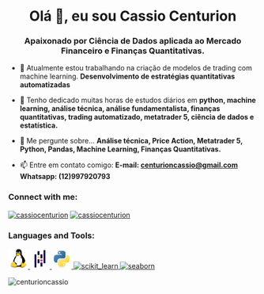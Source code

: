 <h1 align="center">Olá 👋, eu sou Cassio Centurion</h1>
<h3 align="center">Apaixonado por Ciência de Dados aplicada ao Mercado Financeiro e Finanças Quantitativas.</h3>

- 🔭 Atualmente estou trabalhando na criação de modelos de trading com machine learning. **Desenvolvimento de estratégias quantitativas automatizadas**

- 🌱 Tenho dedicado muitas horas de estudos diários em **python, machine learning, análise técnica, análise fundamentalista, finanças quantitativas, trading automatizado, metatrader 5, ciência de dados e estatística.**

- 💬 Me pergunte sobre... **Análise técnica, Price Action, Metatrader 5, Python, Pandas, Machine Learning, Finanças Quantitativas.**

- 📫 Entre em contato comigo: **E-mail: centurioncassio@gmail.com Whatsapp: (12)997920793**

<h3 align="left">Connect with me:</h3>
<p align="left">
<a href="https://linkedin.com/in/cassiocenturion" target="blank"><img align="center" src="https://raw.githubusercontent.com/rahuldkjain/github-profile-readme-generator/master/src/images/icons/Social/linked-in-alt.svg" alt="cassiocenturion" height="30" width="40" /></a>
<a href="https://kaggle.com/cassiocenturion" target="blank"><img align="center" src="https://raw.githubusercontent.com/rahuldkjain/github-profile-readme-generator/master/src/images/icons/Social/kaggle.svg" alt="cassiocenturion" height="30" width="40" /></a>
</p>

<h3 align="left">Languages and Tools:</h3>
<p align="left"> <a href="https://www.linux.org/" target="_blank" rel="noreferrer"> <img src="https://raw.githubusercontent.com/devicons/devicon/master/icons/linux/linux-original.svg" alt="linux" width="40" height="40"/> </a> <a href="https://pandas.pydata.org/" target="_blank" rel="noreferrer"> <img src="https://raw.githubusercontent.com/devicons/devicon/2ae2a900d2f041da66e950e4d48052658d850630/icons/pandas/pandas-original.svg" alt="pandas" width="40" height="40"/> </a> <a href="https://www.python.org" target="_blank" rel="noreferrer"> <img src="https://raw.githubusercontent.com/devicons/devicon/master/icons/python/python-original.svg" alt="python" width="40" height="40"/> </a> <a href="https://scikit-learn.org/" target="_blank" rel="noreferrer"> <img src="https://upload.wikimedia.org/wikipedia/commons/0/05/Scikit_learn_logo_small.svg" alt="scikit_learn" width="40" height="40"/> </a> <a href="https://seaborn.pydata.org/" target="_blank" rel="noreferrer"> <img src="https://seaborn.pydata.org/_images/logo-mark-lightbg.svg" alt="seaborn" width="40" height="40"/> </a> </p>

<p><img align="center" src="https://github-readme-stats.vercel.app/api/top-langs?username=centurioncassio&show_icons=true&locale=en&layout=compact" alt="centurioncassio" /></p>


<!--
**centurioncassio/centurioncassio** is a ✨ _special_ ✨ repository because its `README.md` (this file) appears on your GitHub profile.

Here are some ideas to get you started:

- 🔭 I’m currently working on ...
- 🌱 I’m currently learning ...
- 👯 I’m looking to collaborate on ...
- 🤔 I’m looking for help with ...
- 💬 Ask me about ...
- 📫 How to reach me: ...
- 😄 Pronouns: ...
- ⚡ Fun fact: ...
-->
